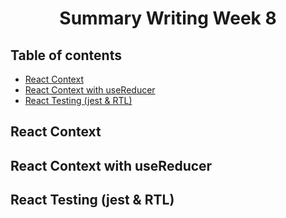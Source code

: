 # <p align="center">Summary Writing Week 8</p>

## Table of contents

- [React Context](#react-context)
- [React Context with useReducer](#react-context-with-usereducer)
- [React Testing (jest & RTL)](#react-testing-jest--rtl)

## React Context

## React Context with useReducer

## React Testing (jest & RTL)

